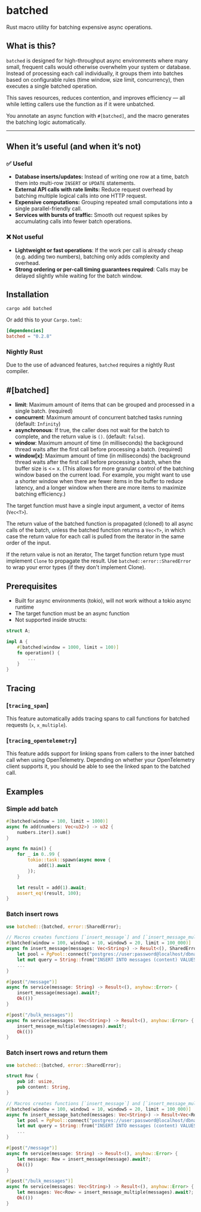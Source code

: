 # batched
Rust macro utility for batching expensive async operations.

## What is this?
`batched` is designed for high-throughput async environments where many small, frequent calls would otherwise overwhelm your system or database. Instead of processing each call individually, it groups them into batches based on configurable rules (time window, size limit, concurrency), then executes a single batched operation.  

This saves resources, reduces contention, and improves efficiency — all while letting callers use the function as if it were unbatched.  

You annotate an async function with `#[batched]`, and the macro generates the batching logic automatically.

---

## When it’s useful (and when it’s not)

### ✅ Useful
- **Database inserts/updates:** Instead of writing one row at a time, batch them into multi-row `INSERT` or `UPDATE` statements.
- **External API calls with rate limits:** Reduce request overhead by batching multiple logical calls into one HTTP request.
- **Expensive computations:** Grouping repeated small computations into a single parallel-friendly call.
- **Services with bursts of traffic:** Smooth out request spikes by accumulating calls into fewer batch operations.

### ❌ Not useful
- **Lightweight or fast operations**: If the work per call is already cheap (e.g. adding two numbers), batching only adds complexity and overhead.
- **Strong ordering or per-call timing guarantees required**: Calls may be delayed slightly while waiting for the batch window.

## Installation
```sh
cargo add batched 
```

Or add this to your `Cargo.toml`:
```toml
[dependencies]
batched = "0.2.8"
```

### Nightly Rust
Due to the use of advanced features, `batched` requires a nightly Rust compiler. 


## #[batched]
- **limit**: Maximum amount of items that can be grouped and processed in a single batch. (required)
- **concurrent**: Maximum amount of concurrent batched tasks running (default: `Infinity`)
- **asynchronous**: If true, the caller does not wait for the batch to complete, and the return value is `()`. (default: `false`).
- **window**: Maximum amount of time (in milliseconds) the background thread waits after the first call before processing a batch. (required)
- **window[x]**: Maximum amount of time (in milliseconds) the background thread waits after the first call before processing a batch, when the buffer size is <= x. (This allows for more granular control of the batching window based on the current load. For example, you might want to use a shorter window when there are fewer items in the buffer to reduce latency, and a longer window when there are more items to maximize batching efficiency.)



The target function must have a single input argument, a vector of items (`Vec<T>`). 

The return value of the batched function is propagated (cloned) to all async calls of the batch, unless the batched function returns a `Vec<T>`, in which case the return value for each call is pulled from the iterator in the same order of the input.

If the return value is not an iterator, The target function return type must implement `Clone` to propagate the result. Use `batched::error::SharedError` to wrap your error types (if they don't implement Clone).


## Prerequisites 
- Built for async environments (tokio), will not work without a tokio async runtime
- The target function must be an async function
- Not supported inside structs:
```rust
struct A;

impl A {
    #[batched(window = 1000, limit = 100)]
    fn operation() {
        ...
    }
}
```

## Tracing
### [`tracing_span`]
This feature automatically adds tracing spans to call functions for batched requests (`x`, `x_multiple`).

### [`tracing_opentelemetry`]
This feature adds support for linking spans from callers to the inner batched call when using OpenTelemetry. Depending on whether your OpenTelemetry client supports it, you should be able to see the linked span to the batched call. 

## Examples

### Simple add batch
```rust
#[batched(window = 100, limit = 1000)]
async fn add(numbers: Vec<u32>) -> u32 {
    numbers.iter().sum()
}

async fn main() {
    for _ in 0..99 {
        tokio::task::spawn(async move {
            add(1).await
        });
    }

    let result = add(1).await;
    assert_eq!(result, 100);
}
```

### Batch insert rows

```rust
use batched::{batched, error::SharedError};

// Macros creates functions [`insert_message`] and [`insert_message_multiple`]
#[batched(window = 100, window1 = 10, window5 = 20, limit = 100_000)]
async fn insert_message(messages: Vec<String>) -> Result<(), SharedError<anyhow::Error>> {
    let pool = PgPool::connect("postgres://user:password@localhost/dbname").await?;
    let mut query = String::from("INSERT INTO messages (content) VALUES ");
    ...
}

#[post("/message")]
async fn service(message: String) -> Result<(), anyhow::Error> {
    insert_message(message).await?;
    Ok(())
}

#[post("/bulk_messages")]
async fn service(messages: Vec<String>) -> Result<(), anyhow::Error> {
    insert_message_multiple(messages).await?;
    Ok(())
}
```

### Batch insert rows and return them

```rust
use batched::{batched, error::SharedError};

struct Row {
    pub id: usize,
    pub content: String,
}

// Macros creates functions [`insert_message`] and [`insert_message_multiple`]
#[batched(window = 100, window1 = 10, window5 = 20, limit = 100_000)]
async fn insert_message_batched(messages: Vec<String>) -> Result<Vec<Row>, SharedError<anyhow::Error>> {
    let pool = PgPool::connect("postgres://user:password@localhost/dbname").await?;
    let mut query = String::from("INSERT INTO messages (content) VALUES ");
    ...
}

#[post("/message")]
async fn service(message: String) -> Result<(), anyhow::Error> {
    let message: Row = insert_message(message).await?;
    Ok(())
}

#[post("/bulk_messages")]
async fn service(messages: Vec<String>) -> Result<(), anyhow::Error> {
    let messages: Vec<Row> = insert_message_multiple(messages).await?;
    Ok(())
}
```
